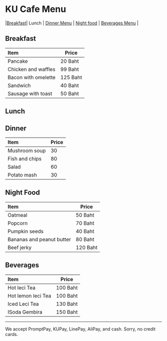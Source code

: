 # KU Cafe Menu


|[Breakfast](#Breakfast)| Lunch | [Dinner Menu](#dinner) | [Night food](#night-food) | [Beverages Menu](#beverages) |



## Breakfast

| Item                | Price     | 
|:--------------------|-----------|
| Pancake             | 20  Baht  |
| Chicken and waffles | 99  Baht  |
| Bacon with omelette | 125 Baht  |
| Sandwich            | 40  Baht  |
| Sausage with toast  | 50  Baht  |


## Lunch 


## Dinner

| Item          | Price     |
|:--------------|-----------|
| Mushroom soup | 30        |
| Fish and chips| 80        |
| Salad         | 60        |
| Potato mash   | 30        |


## Night Food
| Item                            | Price     | 
|:--------------------------------|-----------|
| Oatmeal                         | 50  Baht  |
| Popcorn                         | 70  Baht  |
| Pumpkin seeds                   | 40  Baht  |
| Bananas and peanut butter       | 80  Baht  |
| Beef jerky                      | 120 Baht |

## Beverages
| Item      |   Price   |
|:----------|-----------|
| Hot leci Tea |   100 Baht |
| Hot lemon leci Tea |   100 Baht |
| Iced Leci Tea |   130 Baht |
| ISoda Gembira |   150 Baht |




---

We accept PromptPay, KUPay, LinePay, AliPay, and cash. Sorry, no credit cards.
